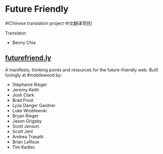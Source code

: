 # Future Friendly  
#(Chinese translation project 中文翻译项目)

Translator:

* Benny Chia

## [futurefriend.ly](http://futurefriend.ly)

A manifesto, thinking points and resources for the future-friendly web. Built lovingly at #mobilewood by:

* Stephanie Rieger
* Jeremy Keith
* Josh Clark
* Brad Frost
* Lyza Danger Gardner
* Luke Wroblewski
* Bryan Rieger
* Jason Grigsby
* Scott Jenson
* Scott Jehl
* Andrea Trasatti
* Brian LeRoux
* Tim Kadlec
